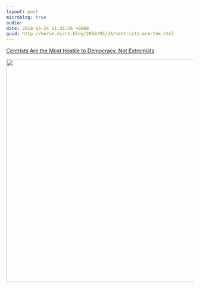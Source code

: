 ```yaml
---
layout: post
microblog: true
audio: 
date: 2018-05-24 11:35:26 +0800
guid: http://kerim.micro.blog/2018/05/24/centrists-are-the.html
---
```

[Centrists Are the Most Hostile to Democracy, Not Extremists](https://www.nytimes.com/interactive/2018/05/23/opinion/international-world/centrists-democracy.html)

<img src="http://micro.oxus.net/uploads/2018/985bfd9822.jpg" width="600" height="600" />
